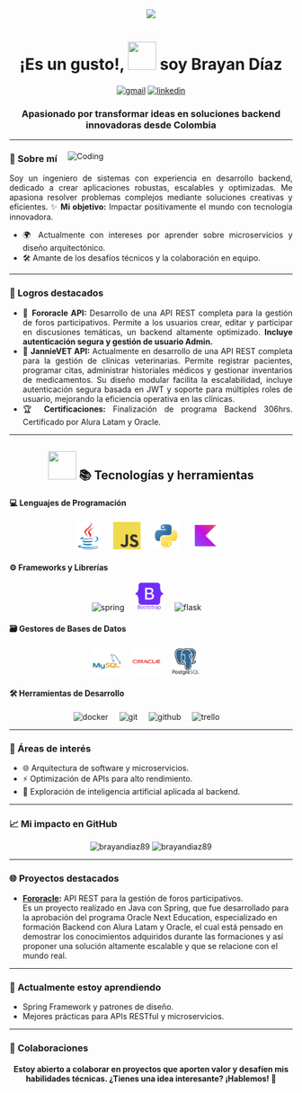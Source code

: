 <div align="center">
  <img src="https://readme-typing-svg.herokuapp.com?font=Architects+Daughter&color=FF5733&size=40&center=true&width=600&height=80&lines=¡Hola+Mundo!;Bienvenidos+a+mi+perfil;Soy+desarrollador+Backend;Y+un+programador+en+constante+desarrollo" />
</div>
<h1 align="center">¡Es un gusto!, <img src="https://raw.githubusercontent.com/nixin72/nixin72/master/wave.gif" width="50px" height="50px"></img> soy Brayan Díaz</h1>

<div align="center">
<a href="mailto:brayandiaz258f@gmail.com"><img align="center" src="https://img.shields.io/badge/Gmail-D14836?style=for-the-badge&logo=gmail&logoColor=white" alt="gmail"></a>
<a href="https://linkedin.com/in/brayan-diaz-dvlp" target="_blank"><img align="center" src="https://img.shields.io/badge/LinkedIn-0077B5?style=for-the-badge&logo=linkedin&logoColor=white" alt="linkedin"></a>
</div>

<h3 align="center"> 
Apasionado por transformar ideas en soluciones backend innovadoras desde Colombia
</h3>

---
<div style="clear: both; margin-top: 20px;">
  <img align="right" alt="Coding" width="400" src="https://i.pinimg.com/originals/cd/59/d6/cd59d626dc86397fe45080e6e9c7027d.gif">
</div>

### 🚀 Sobre mí
<p style="text-align: justify;">
  Soy un ingeniero de sistemas con experiencia en desarrollo backend, dedicado a crear aplicaciones robustas, escalables y optimizadas. Me apasiona resolver problemas complejos mediante soluciones creativas y eficientes.  
  ✨ <strong>Mi objetivo:</strong> Impactar positivamente el mundo con tecnología innovadora.
</p>

<ul style="text-align: justify;">
  <li>🌍 Actualmente con intereses por aprender sobre microservicios y diseño arquitectónico.</li>
  <li>🛠️ Amante de los desafíos técnicos y la colaboración en equipo.</li>
</ul>

---

### 🌟 Logros destacados
<ul style="text-align: justify;">
  <li>🚀 <strong>Fororacle API:</strong> Desarrollo de una API REST completa para la gestión de foros participativos. Permite a los usuarios crear, editar y participar en discusiones temáticas, un backend altamente optimizado. <strong>Incluye autenticación segura y gestión de usuario Admin.</strong></li>
  <li>🚀 <strong>JannieVET API:</strong> Actualmente en desarrollo de una API REST completa para la gestión de clínicas veterinarias. Permite registrar pacientes, programar citas, administrar historiales médicos y gestionar inventarios de medicamentos. Su diseño modular facilita la escalabilidad, incluye autenticación segura basada en JWT y soporte para múltiples roles de usuario, mejorando la eficiencia operativa en las clínicas.</li>
  <li>🏆 <strong>Certificaciones:</strong> Finalización de programa Backend 306hrs. Certificado por Alura Latam y Oracle.</li>
</ul>

---

<h2 align="center"> <img src="https://media2.giphy.com/media/QssGEmpkyEOhBCb7e1/giphy.gif?cid=ecf05e47a0n3gi1bfqntqmob8g9aid1oyj2wr3ds3mg700bl&rid=giphy.gif" width="50px" height="50px"> 📚 Tecnologías y herramientas</h2>

#### **💻 Lenguajes de Programación**
<p align="center">
  <img src="https://raw.githubusercontent.com/devicons/devicon/master/icons/java/java-original.svg" alt="java" width="50" height="50" />&nbsp;&nbsp;&nbsp;&nbsp;
  <img src="https://raw.githubusercontent.com/devicons/devicon/master/icons/javascript/javascript-original.svg" alt="javascript" width="50" height="50" />&nbsp;&nbsp;&nbsp;&nbsp;
  <img src="https://raw.githubusercontent.com/devicons/devicon/master/icons/python/python-original.svg" alt="python" width="50" height="50" />&nbsp;&nbsp;&nbsp;&nbsp;
  <img src="https://raw.githubusercontent.com/devicons/devicon/master/icons/kotlin/kotlin-original.svg" alt="kotlin" width="50" height="50" />&nbsp;&nbsp;&nbsp;&nbsp;
</p>

#### **⚙️ Frameworks y Librerías**
<p align="center">
  <img src="https://www.vectorlogo.zone/logos/springio/springio-icon.svg" alt="spring" width="50" height="50" />&nbsp;&nbsp;&nbsp;&nbsp;
  <img src="https://raw.githubusercontent.com/devicons/devicon/master/icons/bootstrap/bootstrap-plain-wordmark.svg" alt="bootstrap" width="50" height="50" />&nbsp;&nbsp;&nbsp;&nbsp;
  <img src="https://cdn.jsdelivr.net/npm/simple-icons@v4/icons/flask.svg" alt="flask" width="50" height="50" />&nbsp;&nbsp;&nbsp;&nbsp;
</p>

#### **🗃️ Gestores de Bases de Datos**
<p align="center">
  <img src="https://raw.githubusercontent.com/devicons/devicon/master/icons/mysql/mysql-original-wordmark.svg" alt="mysql" width="50" height="50" />&nbsp;&nbsp;&nbsp;&nbsp;
  <img src="https://raw.githubusercontent.com/devicons/devicon/master/icons/oracle/oracle-original.svg" alt="oracle" width="50" height="50" />&nbsp;&nbsp;&nbsp;&nbsp;
  <img src="https://raw.githubusercontent.com/devicons/devicon/master/icons/postgresql/postgresql-original-wordmark.svg" alt="postgresql" width="50" height="50" />&nbsp;&nbsp;&nbsp;&nbsp;
</p>

#### **🛠️ Herramientas de Desarrollo**
<p align="center">
  <img src="https://www.vectorlogo.zone/logos/docker/docker-icon.svg" alt="docker" width="50" height="50" />&nbsp;&nbsp;&nbsp;&nbsp;
  <img src="https://www.vectorlogo.zone/logos/git-scm/git-scm-icon.svg" alt="git" width="50" height="50" />&nbsp;&nbsp;&nbsp;&nbsp;
  <img src="https://cdn.jsdelivr.net/npm/simple-icons@v4/icons/github.svg" alt="github" width="50" height="50" />&nbsp;&nbsp;&nbsp;&nbsp;
  <img src="https://cdn.jsdelivr.net/npm/simple-icons@v4/icons/trello.svg" alt="trello" width="50" height="50" />&nbsp;&nbsp;&nbsp;&nbsp;
</p>

---

### 🎯 Áreas de interés
- 🌐 Arquitectura de software y microservicios.  
- ⚡ Optimización de APIs para alto rendimiento.  
- 🤖 Exploración de inteligencia artificial aplicada al backend.  

---

### 📈 Mi impacto en GitHub
<p align="center">
  <img src="https://github-readme-stats.vercel.app/api?username=brayandiaz89&show_icons=true&locale=es" alt="brayandiaz89" />
  <img src="https://github-readme-streak-stats.herokuapp.com/?user=brayandiaz89&theme=default" alt="brayandiaz89" />
</p>

---

### 🌐 Proyectos destacados
- **[Fororacle](https://github.com/BrayanDiaz89/API_Rest-ForOracle):** API REST para la gestión de foros participativos.  
Es un proyecto realizado en Java con Spring, que fue desarrollado para la aprobación del programa Oracle Next Education, especializado en formación Backend con Alura Latam y Oracle, el cual está pensado en demostrar los conocimientos adquiridos durante las formaciones y así proponer una solución altamente escalable y que se relacione con el mundo real.

---

### 🌱 Actualmente estoy aprendiendo
- Spring Framework y patrones de diseño.  
- Mejores prácticas para APIs RESTful y microservicios.  

---

### 🤝 Colaboraciones
<h4 align="center">Estoy abierto a colaborar en proyectos que aporten valor y desafíen mis habilidades técnicas. ¿Tienes una idea interesante? ¡Hablemos! 🚀</h4>







